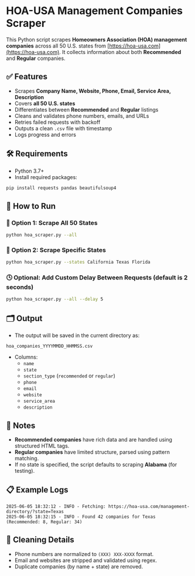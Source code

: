# HOA-USA Management Companies Scraper

This Python script scrapes **Homeowners Association (HOA) management companies** across all 50 U.S. states from [https://hoa-usa.com](https://hoa-usa.com). It collects information about both **Recommended** and **Regular** companies.

## ✅ Features

- Scrapes **Company Name, Website, Phone, Email, Service Area, Description**
- Covers **all 50 U.S. states**
- Differentiates between **Recommended** and **Regular** listings
- Cleans and validates phone numbers, emails, and URLs
- Retries failed requests with backoff
- Outputs a clean `.csv` file with timestamp
- Logs progress and errors

## 🛠 Requirements

- Python 3.7+
- Install required packages:

```bash
pip install requests pandas beautifulsoup4
```

## 🚀 How to Run

### 🔁 Option 1: Scrape All 50 States

```bash
python hoa_scraper.py --all
```

### 🔁 Option 2: Scrape Specific States

```bash
python hoa_scraper.py --states California Texas Florida
```

### 🕓 Optional: Add Custom Delay Between Requests (default is 2 seconds)

```bash
python hoa_scraper.py --all --delay 5
```

## 🗂 Output

- The output will be saved in the current directory as:

```
hoa_companies_YYYYMMDD_HHMMSS.csv
```

- Columns:
  - `name`
  - `state`
  - `section_type` (`recommended` or `regular`)
  - `phone`
  - `email`
  - `website`
  - `service_area`
  - `description`

## 📌 Notes

- **Recommended companies** have rich data and are handled using structured HTML tags.
- **Regular companies** have limited structure, parsed using pattern matching.
- If no state is specified, the script defaults to scraping **Alabama** (for testing).

## 📋 Example Logs

```
2025-06-05 18:32:12 - INFO - Fetching: https://hoa-usa.com/management-directory/?state=Texas
2025-06-05 18:32:15 - INFO - Found 42 companies for Texas (Recommended: 8, Regular: 34)
```

## 🧼 Cleaning Details

- Phone numbers are normalized to `(XXX) XXX-XXXX` format.
- Email and websites are stripped and validated using regex.
- Duplicate companies (by name + state) are removed.
